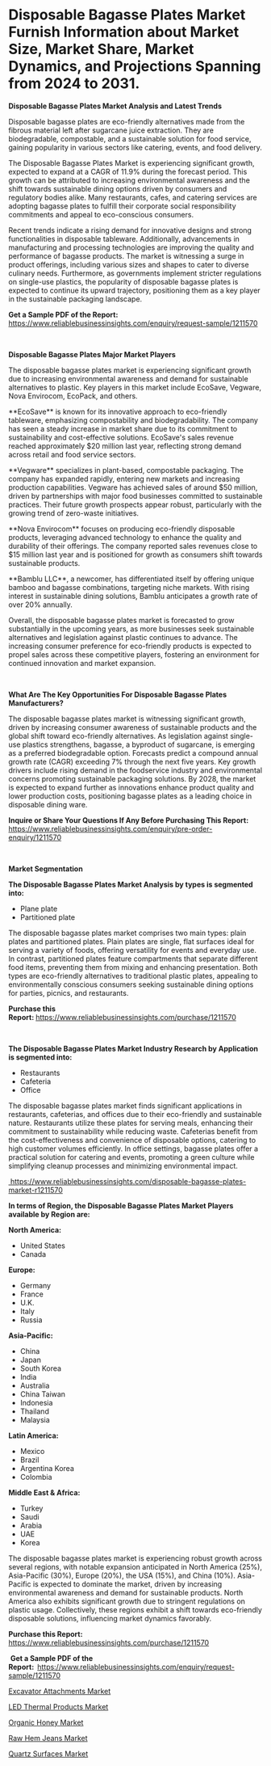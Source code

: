 <p><h1>Disposable Bagasse Plates Market Furnish Information about Market Size, Market Share, Market Dynamics, and Projections Spanning from 2024 to 2031.</h1></p><p><strong>Disposable Bagasse Plates Market Analysis and Latest Trends</strong></p>
<p><p>Disposable bagasse plates are eco-friendly alternatives made from the fibrous material left after sugarcane juice extraction. They are biodegradable, compostable, and a sustainable solution for food service, gaining popularity in various sectors like catering, events, and food delivery.</p><p>The Disposable Bagasse Plates Market is experiencing significant growth, expected to expand at a CAGR of 11.9% during the forecast period. This growth can be attributed to increasing environmental awareness and the shift towards sustainable dining options driven by consumers and regulatory bodies alike. Many restaurants, cafes, and catering services are adopting bagasse plates to fulfill their corporate social responsibility commitments and appeal to eco-conscious consumers.</p><p>Recent trends indicate a rising demand for innovative designs and strong functionalities in disposable tableware. Additionally, advancements in manufacturing and processing technologies are improving the quality and performance of bagasse products. The market is witnessing a surge in product offerings, including various sizes and shapes to cater to diverse culinary needs. Furthermore, as governments implement stricter regulations on single-use plastics, the popularity of disposable bagasse plates is expected to continue its upward trajectory, positioning them as a key player in the sustainable packaging landscape.</p></p>
<p><strong>Get a Sample PDF of the Report:&nbsp;</strong> <a href="https://www.reliablebusinessinsights.com/enquiry/request-sample/1211570?utm_campaign=41&utm_medium=2&utm_source=Github&utm_content=ia&utm_term=17122024&utm_id=disposable-bagasse-plates">https://www.reliablebusinessinsights.com/enquiry/request-sample/1211570</a></p>
<p>&nbsp;</p>
<p><strong>Disposable Bagasse Plates Major Market Players</strong></p>
<p><p>The disposable bagasse plates market is experiencing significant growth due to increasing environmental awareness and demand for sustainable alternatives to plastic. Key players in this market include EcoSave, Vegware, Nova Envirocom, EcoPack, and others.</p><p>**EcoSave** is known for its innovative approach to eco-friendly tableware, emphasizing compostability and biodegradability. The company has seen a steady increase in market share due to its commitment to sustainability and cost-effective solutions. EcoSave's sales revenue reached approximately $20 million last year, reflecting strong demand across retail and food service sectors.</p><p>**Vegware** specializes in plant-based, compostable packaging. The company has expanded rapidly, entering new markets and increasing production capabilities. Vegware has achieved sales of around $50 million, driven by partnerships with major food businesses committed to sustainable practices. Their future growth prospects appear robust, particularly with the growing trend of zero-waste initiatives.</p><p>**Nova Envirocom** focuses on producing eco-friendly disposable products, leveraging advanced technology to enhance the quality and durability of their offerings. The company reported sales revenues close to $15 million last year and is positioned for growth as consumers shift towards sustainable products.</p><p>**Bamblu LLC**, a newcomer, has differentiated itself by offering unique bamboo and bagasse combinations, targeting niche markets. With rising interest in sustainable dining solutions, Bamblu anticipates a growth rate of over 20% annually.</p><p>Overall, the disposable bagasse plates market is forecasted to grow substantially in the upcoming years, as more businesses seek sustainable alternatives and legislation against plastic continues to advance. The increasing consumer preference for eco-friendly products is expected to propel sales across these competitive players, fostering an environment for continued innovation and market expansion.</p></p>
<p>&nbsp;</p>
<p><strong>What Are The Key Opportunities For Disposable Bagasse Plates Manufacturers?</strong></p>
<p><p>The disposable bagasse plates market is witnessing significant growth, driven by increasing consumer awareness of sustainable products and the global shift toward eco-friendly alternatives. As legislation against single-use plastics strengthens, bagasse, a byproduct of sugarcane, is emerging as a preferred biodegradable option. Forecasts predict a compound annual growth rate (CAGR) exceeding 7% through the next five years. Key growth drivers include rising demand in the foodservice industry and environmental concerns promoting sustainable packaging solutions. By 2028, the market is expected to expand further as innovations enhance product quality and lower production costs, positioning bagasse plates as a leading choice in disposable dining ware.</p></p>
<p><strong>Inquire or Share Your Questions If Any Before Purchasing This Report:</strong> <a href="https://www.reliablebusinessinsights.com/enquiry/pre-order-enquiry/1211570?utm_campaign=41&utm_medium=2&utm_source=Github&utm_content=ia&utm_term=17122024&utm_id=disposable-bagasse-plates">https://www.reliablebusinessinsights.com/enquiry/pre-order-enquiry/1211570</a></p>
<p>&nbsp;</p>
<p><strong>Market Segmentation</strong></p>
<p><strong>The Disposable Bagasse Plates Market Analysis by types is segmented into:</strong></p>
<p><ul><li>Plane plate</li><li>Partitioned plate</li></ul></p>
<p><p>The disposable bagasse plates market comprises two main types: plain plates and partitioned plates. Plain plates are single, flat surfaces ideal for serving a variety of foods, offering versatility for events and everyday use. In contrast, partitioned plates feature compartments that separate different food items, preventing them from mixing and enhancing presentation. Both types are eco-friendly alternatives to traditional plastic plates, appealing to environmentally conscious consumers seeking sustainable dining options for parties, picnics, and restaurants.</p></p>
<p><strong>Purchase this Report:&nbsp;</strong><a href="https://www.reliablebusinessinsights.com/purchase/1211570?utm_campaign=41&utm_medium=2&utm_source=Github&utm_content=ia&utm_term=17122024&utm_id=disposable-bagasse-plates">https://www.reliablebusinessinsights.com/purchase/1211570</a></p>
<p>&nbsp;</p>
<p><strong>The Disposable Bagasse Plates Market Industry Research by Application is segmented into:</strong></p>
<p><ul><li>Restaurants</li><li>Cafeteria</li><li>Office</li></ul></p>
<p><p>The disposable bagasse plates market finds significant applications in restaurants, cafeterias, and offices due to their eco-friendly and sustainable nature. Restaurants utilize these plates for serving meals, enhancing their commitment to sustainability while reducing waste. Cafeterias benefit from the cost-effectiveness and convenience of disposable options, catering to high customer volumes efficiently. In office settings, bagasse plates offer a practical solution for catering and events, promoting a green culture while simplifying cleanup processes and minimizing environmental impact.</p></p>
<p><a href="https://www.reliablebusinessinsights.com/disposable-bagasse-plates-market-r1211570?utm_campaign=41&utm_medium=2&utm_source=Github&utm_content=ia&utm_term=17122024&utm_id=disposable-bagasse-plates">&nbsp;https://www.reliablebusinessinsights.com/disposable-bagasse-plates-market-r1211570</a></p>
<p><strong>In terms of Region, the Disposable Bagasse Plates Market Players available by Region are:</strong></p>
<p>
    <p> <strong> North America: </strong>
        <ul>
            <li>United States</li>
            <li>Canada</li>
        </ul>
        </p> 
    <p> <strong> Europe: </strong>
        <ul>
            <li>Germany</li>
            <li>France</li>
            <li>U.K.</li>
            <li>Italy</li>
            <li>Russia</li>
        </ul>
        </p> 
    <p> <strong> Asia-Pacific: </strong>
        <ul>
            <li>China</li>
            <li>Japan</li>
            <li>South Korea</li>
            <li>India</li>
            <li>Australia</li>
            <li>China Taiwan</li>
            <li>Indonesia</li>
            <li>Thailand</li>
            <li>Malaysia</li>
        </ul>
        </p> 
    <p> <strong> Latin America: </strong>
        <ul>
            <li>Mexico</li>
            <li>Brazil</li>
            <li>Argentina Korea</li>
            <li>Colombia</li>
        </ul>
        </p> 
    <p> <strong> Middle East & Africa: </strong>
        <ul>
            <li>Turkey</li>
            <li>Saudi</li>
            <li>Arabia</li>
            <li>UAE</li>
            <li>Korea</li>
        </ul>
    </p>
    </p>
<p><p>The disposable bagasse plates market is experiencing robust growth across several regions, with notable expansion anticipated in North America (25%), Asia-Pacific (30%), Europe (20%), the USA (15%), and China (10%). Asia-Pacific is expected to dominate the market, driven by increasing environmental awareness and demand for sustainable products. North America also exhibits significant growth due to stringent regulations on plastic usage. Collectively, these regions exhibit a shift towards eco-friendly disposable solutions, influencing market dynamics favorably.</p></p>
<p><strong>Purchase this Report: </strong><a href="https://www.reliablebusinessinsights.com/purchase/1211570?utm_campaign=41&utm_medium=2&utm_source=Github&utm_content=ia&utm_term=17122024&utm_id=disposable-bagasse-plates">https://www.reliablebusinessinsights.com/purchase/1211570</a></p>
<p>&nbsp;<strong>Get a Sample PDF of the Report:&nbsp;&nbsp;</strong><a href="https://www.reliablebusinessinsights.com/enquiry/request-sample/1211570?utm_campaign=41&utm_medium=2&utm_source=Github&utm_content=ia&utm_term=17122024&utm_id=disposable-bagasse-plates">https://www.reliablebusinessinsights.com/enquiry/request-sample/1211570</a></p>
<p><strong></strong></p>
<p><p><a href="https://www.linkedin.com/pulse/global-excavator-attachments-market-outlook-growth-trends-ucy7f?utm_campaign=41&utm_medium=2&utm_source=Github&utm_content=ia&utm_term=17122024&utm_id=disposable-bagasse-plates">Excavator Attachments Market</a></p><p><a href="https://www.linkedin.com/pulse/led-thermal-products-market-research-report-industry-analysis-7hbxe?utm_campaign=41&utm_medium=2&utm_source=Github&utm_content=ia&utm_term=17122024&utm_id=disposable-bagasse-plates">LED Thermal Products Market</a></p><p><a href="https://www.linkedin.com/pulse/comprehensive-overview-organic-honey-market-projected-cagr-81-j3upe?utm_campaign=41&utm_medium=2&utm_source=Github&utm_content=ia&utm_term=17122024&utm_id=disposable-bagasse-plates">Organic Honey Market</a></p><p><a href="https://github.com/nicoletavirag/Market-Research-Report-List-5/blob/main/raw-hem-jeans-market.md?utm_campaign=41&utm_medium=2&utm_source=Github&utm_content=ia&utm_term=17122024&utm_id=disposable-bagasse-plates">Raw Hem Jeans Market</a></p><p><a href="https://www.linkedin.com/pulse/strong-growth-anticipated-global-quartz-surfaces-market-101-cagr-vtezf?utm_campaign=41&utm_medium=2&utm_source=Github&utm_content=ia&utm_term=17122024&utm_id=disposable-bagasse-plates">Quartz Surfaces Market</a></p></p>